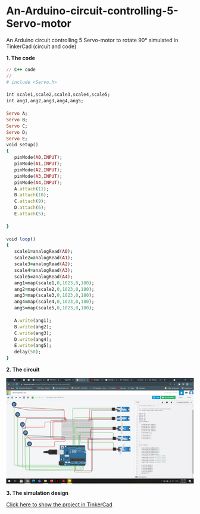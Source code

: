 # An-Arduino-circuit-controlling-5-Servo-motor
An Arduino circuit controlling 5 Servo-motor to rotate 90° simulated in TinkerCad (circuit and code)

 **1. The code**  

```ruby
// C++ code
//
# include <Servo.h>

int scale1,scale2,scale3,scale4,scale5;
int ang1,ang2,ang3,ang4,ang5;

Servo A;
Servo B;
Servo C;
Servo D;
Servo E;
void setup()
{ 
   pinMode(A0,INPUT);
   pinMode(A1,INPUT);
   pinMode(A2,INPUT);
   pinMode(A3,INPUT);
   pinMode(A4,INPUT);
   A.attach(11);
   B.attach(10);
   C.attach(9);
   D.attach(6);
   E.attach(5);
 
}

void loop()
{ 
   scale1=analogRead(A0);
   scale2=analogRead(A1);
   scale3=analogRead(A2);
   scale4=analogRead(A3);
   scale5=analogRead(A4);
   ang1=map(scale1,0,1023,0,180);
   ang2=map(scale2,0,1023,0,180);
   ang3=map(scale3,0,1023,0,180);
   ang4=map(scale4,0,1023,0,180);
   ang5=map(scale5,0,1023,0,180); 
  
   A.write(ang1);
   B.write(ang2);
   C.write(ang3);
   D.write(ang4);
   E.write(ang5);
   delay(50);
}
  ```  
  
 **2. The circuit**  
   
   
 
 ![Circuit](images/Screenshot(206).png)
 
  **3. The simulation design**  
  
   [Click here to show the project in TinkerCad](https://www.tinkercad.com/things/1HIFasACAva)
  
